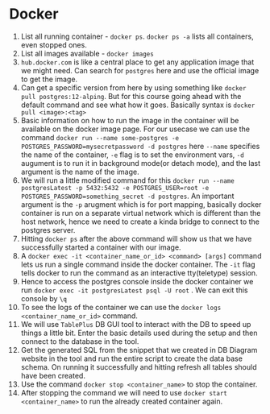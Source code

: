 # Docker
1. List all running container - `docker ps`. `docker ps -a` lists all containers, even stopped ones.
2. List all images available - `docker images`
3. `hub.docker.com` is like a central place to get any application image that we might need. Can search for `postgres` here and use the official image to get the image. 
4. Can get a specific version from here by using something like `docker pull postgres:12-alping`. But for this course going ahead with the default command and see what how it goes. Basically syntax is `docker pull <image>:<tag>`
5. Basic information on how to run the image in the container will be available on the docker image page. For our usecase we can use the command `docker run --name some-postgres -e POSTGRES_PASSWORD=mysecretpassword -d postgres` here `--name` specifies the name of the container, `-e` flag is to set the environment vars, `-d` augument is to run it in background mode(or detach mode), and the last argument is the name of the image. 
6. We will run a little modified command for this `docker run --name postgresLatest -p 5432:5432 -e POSTGRES_USER=root -e POSTGRES_PASSWORD=something_secret -d postgres`. An important argument is the `-p` arugment which is for port mapping, basically docker container is run on a separate virtual network which is different than the host network, hence we need to create a kinda bridge to connect to the postgres server.
7. Hitting `docker ps` after the above command will show us that we have successfully started a container with our image. 
8. A `docker exec -it <container_name_or_id> <command> [args]` command lets us run a single command inside the docker container. The `-it` flag tells docker to run the command as an interactive tty(teletype) session.
9. Hence to access the postgres console inside the docker container we run `docker exec -it postgresLatest psql -U root` . We can exit this console by `\q`
10. To see the logs of the container we can use the `docker logs <container_name_or_id>` command. 
11. We will use `TablePlus` DB GUI tool to interact with the DB to speed up things a little bit. Enter the basic details used during the setup and then connect to the database in the tool.
12. Get the generated SQL from the snippet that we created in DB Diagram website in the tool and run the entire script to create the data base schema. On running it successfully and hitting refresh all tables should have been created. 
13. Use the command `docker stop <container_name>` to stop the container.
14. After stopping the command we will need to use `docker start <container_name>` to run the already created container again. 